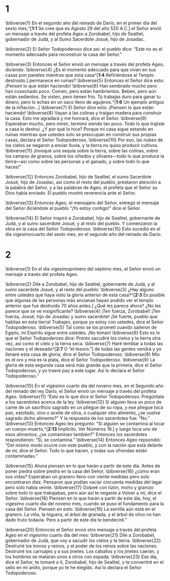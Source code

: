 # 1 
\bibverse{1} En el segundo año del reinado de Darío, en el primer día del sexto mes,^[**1:1** Se cree que es Agosto 29 del año 520 A.C.] el Señor envió un mensaje a través del profeta Ageo a Zorobabel, hijo de Sealtiel, gobernador de Judá, y al Sumo Sacerdote Josué, hijo de Josadac. 


\bibverse{2} El Señor Todopoderoso dice así: el pueblo dice: “Este no es el momento adecuado para reconstruir la casa del Señor.” 

\bibverse{3} Entonces el Señor envió un mensaje a través del profeta Ageo, diciendo: \bibverse{4} ¿Es el momento adecuado para que vivan en sus casas pon paneles mientras que esta casa^[**1:4** Refiriéndose al Templo destruido.] permanece en ruinas? \bibverse{5} Entonces el Señor dice esto: ¡Pensen lo que están haciendo! \bibverse{6} Han sembrado mucho pero han cosechado poco. Comen, pero están hambrientos. Beben, pero aún están sedientos. Se visten, pero tienen frío. Tú trabajas duro para ganar tu dinero, pero lo echas en un saco lleno de agujeros.^[**1:6** Un ejemplo antiguo de la inflación...] \bibverse{7} El Señor dice esto: ¡Piensen lo que están haciendo! \bibverse{8} Vayan a las colinas y traigan madera para construir la casa. Esto me agradará y me honrará, dice el Señor. \bibverse{9} Esperaban mucho, pero miren, terminó siendo tan poco. Todo lo que trajiste a casa lo destruí. ¿Y por qué lo hice? Porque mi casa sigue estando en ruinas mientras que ustedes solo se preocupan en construir sus propias casas, declara el Señor Todopoderoso. \bibverse{10} Por eso, las nubes de los cielos se negaron a enviar lluvia, y la tierra no quiso producir cultivos. \bibverse{11} ¡Invoqué una sequía sobre la tierra, sobre las colinas, sobre los campos de granos, sobre los viñedos y olivares—todo lo que produce la tierra—así como sobre las personas y el ganado, y sobre todo lo que haces!” 



\bibverse{12} Entonces Zorobabel, hijo de Sealtiel, el sumo Sacerdote Josué, hijo de Josadac, así como el resto del pueblo, prestaron atención a la palabra del Señor, y a las palabras de Ageo, el profeta que el Señor su Dios había enviado. El pueblo mostró reverencia ante el Señor. 

\bibverse{13} Entonces Ageo, el mensajero del Señor, entregó el mensaje del Señor diciéndole al pueblo “¡Yo estoy contigo!” dice el Señor. 

\bibverse{14} El Señor inspiró a Zorobabel, hijo de Sealtiel, gobernante de Judá, y al sumo sacerdote Josué, y al resto del pueblo. Y comenzaron la obra en la casa del Señor Todopoderoso. \bibverse{15} Esto sucedió en el día vigesimocuarto del sexto mes, en el segundo año del reinado de Darío. 

# 2 
\bibverse{1} En el día vigesimoprimero del séptimo mes, el Señor envió un mensaje a través del profeta Ageo. 

\bibverse{2} Dile a Zorobabel, hijo de Sealtiel, gobernante de Judá, y al sumo sacerdote Josué, y al resto del pueblo: \bibverse{3} ¿Hay alguno entre ustedes que haya visto la gloria anterior de esta casa?^[**2:3** Es posible que algunas de las personas más ancianas hayan podido ver el templo anterior que fue destruido 70 años antes.] ¿Qué les parece ahora? ¿No les parece que se ve insignificante? \bibverse{4} ¡Ten fuerza, Zorobabel! ¡Ten fuerza, Josué, hijo de Josadac y sumo sacerdote! ¡Sé fuerte, pueblo que habitas en esta tierra! Trabajen, porque yo estoy con ustedes, dice el Señor Todopoderoso. \bibverse{5} Tal como se los prometí cuando salieron de Egipto, mi Espíritu sigue entre ustedes. ¡No teman! \bibverse{6} Esto es lo que el Señor Todopoderoso dice: Pronto sacudiré los cielos y la tierra otra vez, así como el cielo y la tierra seca. \bibverse{7} Haré temblar a todas las naciones y el deseado^[**2:7** O “el tesoro.”] de todas las gentes vendrá y yo llenaré esta casa de gloria, dice el Señor Todopoderoso. \bibverse{8} Mío es el oro y mía es la plata, dice el Señor Todopoderoso. \bibverse{9} La gloria de esta segunda casa será más grande que la primera, dice el Señor Todopoderoso, y yo traeré paz a este lugar. Así lo declara el Señor Todopoderoso.” 



\bibverse{10} En el vigésimo cuarto día del noveno mes, en el Segundo año del reinado del rey Darío, el Señor envió un mensaje a través del profeta Ageo. \bibverse{11} “Esto es lo que dice el Señor Todopoderoso: Pregúntale a los sacerdotes acerca de la ley. \bibverse{12} Si alguien lleva un poco de carne de un sacrificio sagrado en un pliegue de su ropa, y ese pliegue toca pan, estofado, vino o aceite de oliva, o cualquier otro alimento, ¿se vuelve sagrado dicho alimento?” Y la respuesta de los sacerdotes fue: “No.” \bibverse{13} Entonces Ageo les preguntó: “Si alguien se contamina al tocar un cuerpo muerto,^[**2:13** Implícito. Ver Números 19.] y luego toca uno de esos alimentos, ¿se contaminan también?” Entonces los sacerdotes respondieron: “Sí, se contamina.” \bibverse{14} Entonces Ageo repsondió: “Del mismo modo ocurre con este pueblo, y con la nación que está delante de mi, dice el Señor. Todo lo que hacen, y todas sus ofrendas están contaminadas.” 


\bibverse{15} Ahora piensen en lo que harán a partir de este día. Antes de poner piedra sobre piedra en la casa del Señor, \bibverse{16} ¿cómo eran sus vidas? Esperaban un granero lleno con viente medidas pero solo encontraron diez. Pensaron que podían vaciar cincuenta medidas del lagar pero solo había veinte. \bibverse{17} Golpeé con tizón, moho y granizo sobre todo lo que trabajabas, pero aún así te negaste a Volver a mi, dice el Señor. \bibverse{18} Piensen en lo que harán a partir de este día, hoy, el vigesimo cuarto día del noveno mes, cuando se puso el fundamento para la casa del Señor. Piensen en esto: \bibverse{19} La semilla aún está en el granero. La viña, la higuera, el árbol de granada, y el árbol de olivo no han dado fruto todavía. Pero a partir de este día te bendeciré.” 

\bibverse{20} Entonces el Señor envió otro mensaje a través del profeta Ageo en el vigesimo cuarto día del mes: \bibverse{21} Dile a Zorobabel, gobernador de Judá, que voy a sacudir los cielos y la tierra. \bibverse{22} Destruiré los tronos y reinos, y el poder de los reinos sobre las naciones. Destruiré los carruajes y a sus jinetes. Los caballos y los jinetes caerán, y los hombres se matarán unos a otros con espada. \bibverse{23} Ese día, dice el Señor, te tomaré a ti, Zorobabel, hijo de Sealtiel, y te convertiré en el sello en mi anillo, porque yo te he elegido. Así lo declara el Señor Todopoderoso. 